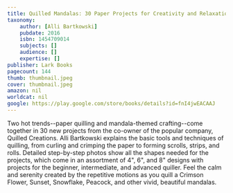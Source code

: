 ```yaml
---
title: Quilled Mandalas: 30 Paper Projects for Creativity and Relaxation
taxonomy:
	author: [Alli Bartkowski]
	pubdate: 2016
	isbn: 1454709014
	subjects: []
	audience: []
	expertise: []
publisher: Lark Books
pagecount: 144
thumb: thumbnail.jpeg
cover: thumbnail.jpeg
amazon: nil
worldcat: nil
google: https://play.google.com/store/books/details?id=fnI4jwEACAAJ
---
```

Two hot trends--paper quilling and mandala-themed crafting--come together in 30 new projects from the co-owner of the popular company, Quilled Creations. Alli Bartkowski explains the basic tools and techniques of quilling, from curling and crimping the paper to forming scrolls, strips, and rolls. Detailed step-by-step photos show all the shapes needed for the projects, which come in an assortment of 4", 6", and 8" designs with projects for the beginner, intermediate, and advanced quiller. Feel the calm and serenity created by the repetitive motions as you quill a Crimson Flower, Sunset, Snowflake, Peacock, and other vivid, beautiful mandalas.
